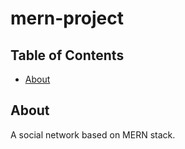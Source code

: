 # mern-project

## Table of Contents

- [About](#about)

## About <a name = "about"></a>

A social network based on MERN stack.
